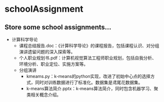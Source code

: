 # schoolAssignment
Store some school assignments...
---
* 计算科学导论
  * 课程总结报告.doc：《计算科学导论》的课程报告，包括课程认识、对分组演讲遗留问题的深入探索等。
  * 个人职业规划书.pdf：计算机视觉算法工程师职业规划，包括自我分析、环境分析、职业定位、实施方案等。
  * 分组演讲
    * kmeams.py：k-means的python实现，改进了初始中心点的选择方式，同时对训练数据进行了标准化。数据集是鸢尾花数据集。
    * k-means算法简介.pptx：k-means算法简介，同时包含机器学习、聚类相关概念介绍。

